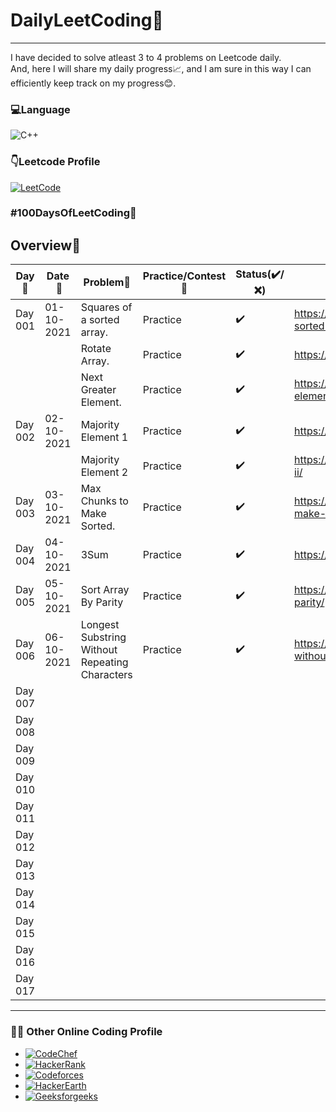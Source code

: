 # DailyLeetCoding🚀

 

--------


I have decided to solve atleast 3 to 4 problems on Leetcode daily.<br>
And, here I will share my daily progress📈,
 and I am sure in this way I can efficiently keep track on my progress😊.

### 💻Language
![C++](https://img.shields.io/badge/C%2B%2B-00599C?style=for-the-badge&logo=c%2B%2B&logoColor=white)

### 👇Leetcode Profile
<a href="https://leetcode.com/jyotikm1801/"><img alt="LeetCode" src="https://img.shields.io/badge/LeetCode-black?style=flat-square&logo=leetcode"></a>




### #100DaysOfLeetCoding🤘
## Overview:memo:

|**Day:pushpin:**|**Date &nbsp;:calendar:**|**Problem🧩**|**Practice/Contest🚨**|**Status(✔️/❌)**|**Reference Links :link:**|
|------|----------------------------|------------------------------------------|----------------------------------|----|------------------------------------------
|Day 001| 01-10-2021 | Squares of a sorted array.  | Practice  |✔️ | https://leetcode.com/problems/squares-of-a-sorted-array/
|       | | Rotate Array.  | Practice |✔️ | https://leetcode.com/problems/rotate-array/
|       | | Next Greater Element.  | Practice  |✔️ | https://leetcode.com/problems/next-greater-element-iii/
|Day 002| 02-10-2021 | Majority Element 1  | Practice  |✔️ | https://leetcode.com/problems/majority-element/
|| | Majority Element 2   | Practice |✔️ | https://leetcode.com/problems/majority-element-ii/
|Day 003| 03-10-2021 | Max Chunks to Make Sorted.  | Practice |✔️ | https://leetcode.com/problems/max-chunks-to-make-sorted/
|Day 004| 04-10-2021 | 3Sum  | Practice |✔️ | https://leetcode.com/problems/3sum/submissions/
|Day 005| 05-10-2021 | Sort Array By Parity  | Practice |✔️ | https://leetcode.com/problems/sort-array-by-parity/
|Day 006| 06-10-2021 | Longest Substring Without Repeating Characters  | Practice |✔️ | https://leetcode.com/problems/longest-substring-without-repeating-characters/
|Day 007| |   |  |
|Day 008| |   |  |
|Day 009| |   |  |
|Day 010| |   |  |
|Day 011| |   |  |
|Day 012| |   |  |
|Day 013| |   |  |
|Day 014| |   |  |
|Day 015| |   |  |
|Day 016| |   |  |
|Day 017| |   |  |
  
--------
  
### 👩‍💻 Other Online Coding Profile
  
-   <a href="https://www.codechef.com/users/jyotikm1801"><img alt="CodeChef" src="https://img.shields.io/badge/CodeChef-black?style=flat-square&logo=codechef"></a>
-   <a href="https://www.hackerrank.com/outofamo"><img alt="HackerRank" src="https://img.shields.io/badge/HackerRank-black?style=flat-square&logo=hackerrank"></a>
-   <a href="https://codeforces.com/profile/jyotikm1801"><img alt="Codeforces" src="https://img.shields.io/badge/Codeforces-black?style=flat-square&logo=codeforces"></a>
-   <a href="https://www.hackerearth.com/@jyoti1047"><img alt="HackerEarth" src="https://img.shields.io/badge/HackerEarth-black?style=flat-square&logo=hackerearth"></a>
-   <a href="https://auth.geeksforgeeks.org/user/jyotikm1801/profile"><img alt="Geeksforgeeks" src="https://img.shields.io/badge/GeeksforGeeks-black?style=flat-square&logo=geeksforgeeks"></a>
   
   
